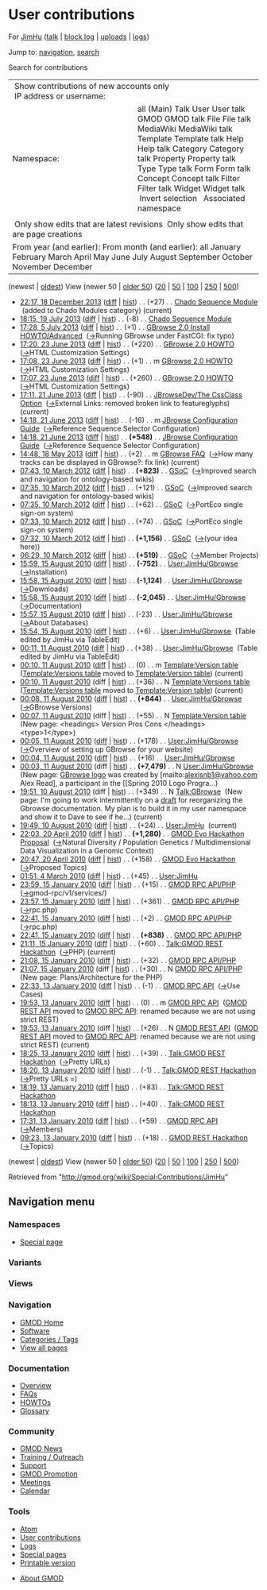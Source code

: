 <div id="mw-page-base" class="noprint">

</div>

<div id="mw-head-base" class="noprint">

</div>

<div id="content" class="mw-body" role="main">

<span id="top"></span>

<div id="mw-js-message" style="display:none;">

</div>



# <span dir="auto">User contributions</span>

<div id="bodyContent">

<div id="contentSub">

For [JimHu](/wiki/User:JimHu "User:JimHu") (<a
href="/mediawiki/index.php?title=User_talk:JimHu&amp;action=edit&amp;redlink=1"
class="new" title="User talk:JimHu (page does not exist)">talk</a> \|
[block
log](/mediawiki/index.php?title=Special:Log/block&page=User%3AJimHu "Special:Log/block")
\| [uploads](/wiki/Special:ListFiles/JimHu "Special:ListFiles/JimHu") \|
[logs](/wiki/Special:Log/JimHu "Special:Log/JimHu"))

</div>

<div id="jump-to-nav" class="mw-jump">

Jump to: [navigation](#mw-navigation), [search](#p-search)

</div>

<div id="mw-content-text">

Search for contributions

<table class="mw-contributions-table">
<colgroup>
<col style="width: 50%" />
<col style="width: 50%" />
</colgroup>
<tbody>
<tr class="odd">
<td colspan="2"> Show contributions of new accounts only<br />
 IP address or username:</td>
</tr>
<tr class="even">
<td class="mw-label">Namespace:</td>
<td>all (Main) Talk User User talk GMOD GMOD talk File File talk
MediaWiki MediaWiki talk Template Template talk Help Help talk Category
Category talk Property Property talk Type Type talk Form Form talk
Concept Concept talk Filter Filter talk Widget Widget talk  
 Invert selection 
 Associated namespace </td>
</tr>
<tr class="odd">
<td colspan="2"></td>
</tr>
<tr class="even">
<td colspan="2"> Only show edits that are latest revisions
 Only show edits that are page creations</td>
</tr>
<tr class="odd">
<td colspan="2">From year (and earlier): From month (and earlier): all
January February March April May June July August September October
November December</td>
</tr>
</tbody>
</table>

(newest \| <a
href="/mediawiki/index.php?title=Special:Contributions/JimHu&amp;dir=prev&amp;target=JimHu"
class="mw-lastlink" rel="last"
title="Special:Contributions/JimHu">oldest</a>) View (newer 50 \| <a
href="/mediawiki/index.php?title=Special:Contributions/JimHu&amp;offset=20100113092330&amp;target=JimHu"
class="mw-nextlink" rel="next" title="Special:Contributions/JimHu">older
50</a>) (<a
href="/mediawiki/index.php?title=Special:Contributions/JimHu&amp;offset=&amp;limit=20&amp;target=JimHu"
class="mw-numlink" title="Special:Contributions/JimHu">20</a> \| <a
href="/mediawiki/index.php?title=Special:Contributions/JimHu&amp;offset=&amp;limit=50&amp;target=JimHu"
class="mw-numlink" title="Special:Contributions/JimHu">50</a> \| <a
href="/mediawiki/index.php?title=Special:Contributions/JimHu&amp;offset=&amp;limit=100&amp;target=JimHu"
class="mw-numlink" title="Special:Contributions/JimHu">100</a> \| <a
href="/mediawiki/index.php?title=Special:Contributions/JimHu&amp;offset=&amp;limit=250&amp;target=JimHu"
class="mw-numlink" title="Special:Contributions/JimHu">250</a> \| <a
href="/mediawiki/index.php?title=Special:Contributions/JimHu&amp;offset=&amp;limit=500&amp;target=JimHu"
class="mw-numlink" title="Special:Contributions/JimHu">500</a>)

- <a
  href="/mediawiki/index.php?title=Chado_Sequence_Module&amp;oldid=24964"
  class="mw-changeslist-date" title="Chado Sequence Module">22:17, 18
  December 2013</a>
  ([diff](/mediawiki/index.php?title=Chado_Sequence_Module&diff=prev&oldid=24964 "Chado Sequence Module")
  \|
  [hist](/mediawiki/index.php?title=Chado_Sequence_Module&action=history "Chado Sequence Module"))
  <span class="mw-changeslist-separator">. .</span>
  <span class="mw-plusminus-pos" dir="ltr"
  title="65,685 bytes after change">(+27)</span>‎
  <span class="mw-changeslist-separator">. .</span>
  <a href="/wiki/Chado_Sequence_Module" class="mw-contributions-title"
  title="Chado Sequence Module">Chado Sequence Module</a> ‎
  <span class="comment">(added to Chado Modules category)</span>
  <span class="mw-uctop">(current)</span>
- <a
  href="/mediawiki/index.php?title=Chado_Sequence_Module&amp;oldid=23992"
  class="mw-changeslist-date" title="Chado Sequence Module">18:15, 19 July
  2013</a>
  ([diff](/mediawiki/index.php?title=Chado_Sequence_Module&diff=prev&oldid=23992 "Chado Sequence Module")
  \|
  [hist](/mediawiki/index.php?title=Chado_Sequence_Module&action=history "Chado Sequence Module"))
  <span class="mw-changeslist-separator">. .</span>
  <span class="mw-plusminus-neg" dir="ltr"
  title="65,658 bytes after change">(-8)</span>‎
  <span class="mw-changeslist-separator">. .</span>
  <a href="/wiki/Chado_Sequence_Module" class="mw-contributions-title"
  title="Chado Sequence Module">Chado Sequence Module</a> ‎
- <a
  href="/mediawiki/index.php?title=GBrowse_2.0_Install_HOWTO/Advanced&amp;oldid=23759"
  class="mw-changeslist-date"
  title="GBrowse 2.0 Install HOWTO/Advanced">17:28, 5 July 2013</a>
  ([diff](/mediawiki/index.php?title=GBrowse_2.0_Install_HOWTO/Advanced&diff=prev&oldid=23759 "GBrowse 2.0 Install HOWTO/Advanced")
  \|
  [hist](/mediawiki/index.php?title=GBrowse_2.0_Install_HOWTO/Advanced&action=history "GBrowse 2.0 Install HOWTO/Advanced"))
  <span class="mw-changeslist-separator">. .</span>
  <span class="mw-plusminus-pos" dir="ltr"
  title="23,825 bytes after change">(+1)</span>‎
  <span class="mw-changeslist-separator">. .</span>
  <a href="/wiki/GBrowse_2.0_Install_HOWTO/Advanced"
  class="mw-contributions-title"
  title="GBrowse 2.0 Install HOWTO/Advanced">GBrowse 2.0 Install
  HOWTO/Advanced</a> ‎
  <span class="comment">([→](/wiki/GBrowse_2.0_Install_HOWTO/Advanced#Running_GBrowse_under_FastCGI "GBrowse 2.0 Install HOWTO/Advanced")‎<span dir="auto"><span class="autocomment">Running
  GBrowse under FastCGI: </span> fix typo</span>)</span>
- <a href="/mediawiki/index.php?title=GBrowse_2.0_HOWTO&amp;oldid=23734"
  class="mw-changeslist-date" title="GBrowse 2.0 HOWTO">17:20, 23 June
  2013</a>
  ([diff](/mediawiki/index.php?title=GBrowse_2.0_HOWTO&diff=prev&oldid=23734 "GBrowse 2.0 HOWTO")
  \|
  [hist](/mediawiki/index.php?title=GBrowse_2.0_HOWTO&action=history "GBrowse 2.0 HOWTO"))
  <span class="mw-changeslist-separator">. .</span>
  <span class="mw-plusminus-pos" dir="ltr"
  title="103,453 bytes after change">(+220)</span>‎
  <span class="mw-changeslist-separator">. .</span>
  <a href="/wiki/GBrowse_2.0_HOWTO" class="mw-contributions-title"
  title="GBrowse 2.0 HOWTO">GBrowse 2.0 HOWTO</a> ‎
  <span class="comment">([→](/wiki/GBrowse_2.0_HOWTO#HTML_Customization_Settings "GBrowse 2.0 HOWTO")‎<span dir="auto"><span class="autocomment">HTML
  Customization Settings</span></span>)</span>
- <a href="/mediawiki/index.php?title=GBrowse_2.0_HOWTO&amp;oldid=23733"
  class="mw-changeslist-date" title="GBrowse 2.0 HOWTO">17:08, 23 June
  2013</a>
  ([diff](/mediawiki/index.php?title=GBrowse_2.0_HOWTO&diff=prev&oldid=23733 "GBrowse 2.0 HOWTO")
  \|
  [hist](/mediawiki/index.php?title=GBrowse_2.0_HOWTO&action=history "GBrowse 2.0 HOWTO"))
  <span class="mw-changeslist-separator">. .</span>
  <span class="mw-plusminus-pos" dir="ltr"
  title="103,233 bytes after change">(+1)</span>‎
  <span class="mw-changeslist-separator">. .</span> m
  <a href="/wiki/GBrowse_2.0_HOWTO" class="mw-contributions-title"
  title="GBrowse 2.0 HOWTO">GBrowse 2.0 HOWTO</a> ‎
  <span class="comment">([→](/wiki/GBrowse_2.0_HOWTO#HTML_Customization_Settings "GBrowse 2.0 HOWTO")‎<span dir="auto"><span class="autocomment">HTML
  Customization Settings</span></span>)</span>
- <a href="/mediawiki/index.php?title=GBrowse_2.0_HOWTO&amp;oldid=23732"
  class="mw-changeslist-date" title="GBrowse 2.0 HOWTO">17:07, 23 June
  2013</a>
  ([diff](/mediawiki/index.php?title=GBrowse_2.0_HOWTO&diff=prev&oldid=23732 "GBrowse 2.0 HOWTO")
  \|
  [hist](/mediawiki/index.php?title=GBrowse_2.0_HOWTO&action=history "GBrowse 2.0 HOWTO"))
  <span class="mw-changeslist-separator">. .</span>
  <span class="mw-plusminus-pos" dir="ltr"
  title="103,232 bytes after change">(+260)</span>‎
  <span class="mw-changeslist-separator">. .</span>
  <a href="/wiki/GBrowse_2.0_HOWTO" class="mw-contributions-title"
  title="GBrowse 2.0 HOWTO">GBrowse 2.0 HOWTO</a> ‎
  <span class="comment">([→](/wiki/GBrowse_2.0_HOWTO#HTML_Customization_Settings "GBrowse 2.0 HOWTO")‎<span dir="auto"><span class="autocomment">HTML
  Customization Settings</span></span>)</span>
- <a
  href="/mediawiki/index.php?title=JBrowseDev/The_CssClass_Option&amp;oldid=23725"
  class="mw-changeslist-date"
  title="JBrowseDev/The CssClass Option">17:11, 21 June 2013</a>
  ([diff](/mediawiki/index.php?title=JBrowseDev/The_CssClass_Option&diff=prev&oldid=23725 "JBrowseDev/The CssClass Option")
  \|
  [hist](/mediawiki/index.php?title=JBrowseDev/The_CssClass_Option&action=history "JBrowseDev/The CssClass Option"))
  <span class="mw-changeslist-separator">. .</span>
  <span class="mw-plusminus-neg" dir="ltr"
  title="1,700 bytes after change">(-90)</span>‎
  <span class="mw-changeslist-separator">. .</span>
  <a href="/wiki/JBrowseDev/The_CssClass_Option"
  class="mw-contributions-title"
  title="JBrowseDev/The CssClass Option">JBrowseDev/The CssClass
  Option</a> ‎
  <span class="comment">([→](/wiki/JBrowseDev/The_CssClass_Option#External_Links "JBrowseDev/The CssClass Option")‎<span dir="auto"><span class="autocomment">External
  Links: </span> removed broken link to featureglyphs</span>)</span>
  <span class="mw-uctop">(current)</span>
- <a
  href="/mediawiki/index.php?title=JBrowse_Configuration_Guide&amp;oldid=23706"
  class="mw-changeslist-date" title="JBrowse Configuration Guide">14:18,
  21 June 2013</a>
  ([diff](/mediawiki/index.php?title=JBrowse_Configuration_Guide&diff=prev&oldid=23706 "JBrowse Configuration Guide")
  \|
  [hist](/mediawiki/index.php?title=JBrowse_Configuration_Guide&action=history "JBrowse Configuration Guide"))
  <span class="mw-changeslist-separator">. .</span>
  <span class="mw-plusminus-neg" dir="ltr"
  title="103,935 bytes after change">(-16)</span>‎
  <span class="mw-changeslist-separator">. .</span> m
  <a href="/wiki/JBrowse_Configuration_Guide"
  class="mw-contributions-title"
  title="JBrowse Configuration Guide">JBrowse Configuration Guide</a> ‎
  <span class="comment">([→](/wiki/JBrowse_Configuration_Guide#Reference_Sequence_Selector_Configuration "JBrowse Configuration Guide")‎<span dir="auto"><span class="autocomment">Reference
  Sequence Selector Configuration</span></span>)</span>
- <a
  href="/mediawiki/index.php?title=JBrowse_Configuration_Guide&amp;oldid=23705"
  class="mw-changeslist-date" title="JBrowse Configuration Guide">14:18,
  21 June 2013</a>
  ([diff](/mediawiki/index.php?title=JBrowse_Configuration_Guide&diff=prev&oldid=23705 "JBrowse Configuration Guide")
  \|
  [hist](/mediawiki/index.php?title=JBrowse_Configuration_Guide&action=history "JBrowse Configuration Guide"))
  <span class="mw-changeslist-separator">. .</span> **(+548)**‎
  <span class="mw-changeslist-separator">. .</span>
  <a href="/wiki/JBrowse_Configuration_Guide"
  class="mw-contributions-title"
  title="JBrowse Configuration Guide">JBrowse Configuration Guide</a> ‎
  <span class="comment">([→](/wiki/JBrowse_Configuration_Guide#Reference_Sequence_Selector_Configuration "JBrowse Configuration Guide")‎<span dir="auto"><span class="autocomment">Reference
  Sequence Selector Configuration</span></span>)</span>
- <a href="/mediawiki/index.php?title=GBrowse_FAQ&amp;oldid=23576"
  class="mw-changeslist-date" title="GBrowse FAQ">14:48, 18 May 2013</a>
  ([diff](/mediawiki/index.php?title=GBrowse_FAQ&diff=prev&oldid=23576 "GBrowse FAQ")
  \|
  [hist](/mediawiki/index.php?title=GBrowse_FAQ&action=history "GBrowse FAQ"))
  <span class="mw-changeslist-separator">. .</span>
  <span class="mw-plusminus-pos" dir="ltr"
  title="11,748 bytes after change">(+2)</span>‎
  <span class="mw-changeslist-separator">. .</span> m
  <a href="/wiki/GBrowse_FAQ" class="mw-contributions-title"
  title="GBrowse FAQ">GBrowse FAQ</a> ‎
  <span class="comment">([→](/wiki/GBrowse_FAQ#How_many_tracks_can_be_displayed_in_GBrowse.3F "GBrowse FAQ")‎<span dir="auto"><span class="autocomment">How
  many tracks can be displayed in GBrowse?: </span> fix
  link</span>)</span> <span class="mw-uctop">(current)</span>
- <a href="/mediawiki/index.php?title=GSoC&amp;oldid=19882"
  class="mw-changeslist-date" title="GSoC">07:43, 10 March 2012</a>
  ([diff](/mediawiki/index.php?title=GSoC&diff=prev&oldid=19882 "GSoC")
  \| [hist](/mediawiki/index.php?title=GSoC&action=history "GSoC"))
  <span class="mw-changeslist-separator">. .</span> **(+823)**‎
  <span class="mw-changeslist-separator">. .</span>
  <a href="/wiki/GSoC" class="mw-contributions-title"
  title="GSoC">GSoC</a> ‎
  <span class="comment">([→](/wiki/GSoC#Improved_search_and_navigation_for_ontology-based_wikis "GSoC")‎<span dir="auto"><span class="autocomment">Improved
  search and navigation for ontology-based wikis</span></span>)</span>
- <a href="/mediawiki/index.php?title=GSoC&amp;oldid=19881"
  class="mw-changeslist-date" title="GSoC">07:35, 10 March 2012</a>
  ([diff](/mediawiki/index.php?title=GSoC&diff=prev&oldid=19881 "GSoC")
  \| [hist](/mediawiki/index.php?title=GSoC&action=history "GSoC"))
  <span class="mw-changeslist-separator">. .</span>
  <span class="mw-plusminus-pos" dir="ltr"
  title="17,977 bytes after change">(+121)</span>‎
  <span class="mw-changeslist-separator">. .</span>
  <a href="/wiki/GSoC" class="mw-contributions-title"
  title="GSoC">GSoC</a> ‎
  <span class="comment">([→](/wiki/GSoC#Improved_search_and_navigation_for_ontology-based_wikis "GSoC")‎<span dir="auto"><span class="autocomment">Improved
  search and navigation for ontology-based wikis</span></span>)</span>
- <a href="/mediawiki/index.php?title=GSoC&amp;oldid=19880"
  class="mw-changeslist-date" title="GSoC">07:35, 10 March 2012</a>
  ([diff](/mediawiki/index.php?title=GSoC&diff=prev&oldid=19880 "GSoC")
  \| [hist](/mediawiki/index.php?title=GSoC&action=history "GSoC"))
  <span class="mw-changeslist-separator">. .</span>
  <span class="mw-plusminus-pos" dir="ltr"
  title="17,856 bytes after change">(+62)</span>‎
  <span class="mw-changeslist-separator">. .</span>
  <a href="/wiki/GSoC" class="mw-contributions-title"
  title="GSoC">GSoC</a> ‎
  <span class="comment">([→](/wiki/GSoC#PortEco_single_sign-on_system "GSoC")‎<span dir="auto"><span class="autocomment">PortEco
  single sign-on system</span></span>)</span>
- <a href="/mediawiki/index.php?title=GSoC&amp;oldid=19879"
  class="mw-changeslist-date" title="GSoC">07:33, 10 March 2012</a>
  ([diff](/mediawiki/index.php?title=GSoC&diff=prev&oldid=19879 "GSoC")
  \| [hist](/mediawiki/index.php?title=GSoC&action=history "GSoC"))
  <span class="mw-changeslist-separator">. .</span>
  <span class="mw-plusminus-pos" dir="ltr"
  title="17,794 bytes after change">(+74)</span>‎
  <span class="mw-changeslist-separator">. .</span>
  <a href="/wiki/GSoC" class="mw-contributions-title"
  title="GSoC">GSoC</a> ‎
  <span class="comment">([→](/wiki/GSoC#PortEco_single_sign-on_system "GSoC")‎<span dir="auto"><span class="autocomment">PortEco
  single sign-on system</span></span>)</span>
- <a href="/mediawiki/index.php?title=GSoC&amp;oldid=19878"
  class="mw-changeslist-date" title="GSoC">07:32, 10 March 2012</a>
  ([diff](/mediawiki/index.php?title=GSoC&diff=prev&oldid=19878 "GSoC")
  \| [hist](/mediawiki/index.php?title=GSoC&action=history "GSoC"))
  <span class="mw-changeslist-separator">. .</span> **(+1,156)**‎
  <span class="mw-changeslist-separator">. .</span>
  <a href="/wiki/GSoC" class="mw-contributions-title"
  title="GSoC">GSoC</a> ‎
  <span class="comment">([→](/wiki/GSoC#.28your_idea_here.29 "GSoC")‎<span dir="auto"><span class="autocomment">(your
  idea here)</span></span>)</span>
- <a href="/mediawiki/index.php?title=GSoC&amp;oldid=19877"
  class="mw-changeslist-date" title="GSoC">06:29, 10 March 2012</a>
  ([diff](/mediawiki/index.php?title=GSoC&diff=prev&oldid=19877 "GSoC")
  \| [hist](/mediawiki/index.php?title=GSoC&action=history "GSoC"))
  <span class="mw-changeslist-separator">. .</span> **(+519)**‎
  <span class="mw-changeslist-separator">. .</span>
  <a href="/wiki/GSoC" class="mw-contributions-title"
  title="GSoC">GSoC</a> ‎
  <span class="comment">([→](/wiki/GSoC#Member_Projects "GSoC")‎<span dir="auto"><span class="autocomment">Member
  Projects</span></span>)</span>
- <a href="/mediawiki/index.php?title=User:JimHu/Gbrowse&amp;oldid=14178"
  class="mw-changeslist-date" title="User:JimHu/Gbrowse">15:59, 15 August
  2010</a>
  ([diff](/mediawiki/index.php?title=User:JimHu/Gbrowse&diff=prev&oldid=14178 "User:JimHu/Gbrowse")
  \|
  [hist](/mediawiki/index.php?title=User:JimHu/Gbrowse&action=history "User:JimHu/Gbrowse"))
  <span class="mw-changeslist-separator">. .</span> **(-752)**‎
  <span class="mw-changeslist-separator">. .</span>
  <a href="/wiki/User:JimHu/Gbrowse" class="mw-contributions-title"
  title="User:JimHu/Gbrowse">User:JimHu/Gbrowse</a> ‎
  <span class="comment">([→](/wiki/User:JimHu/Gbrowse#Installation "User:JimHu/Gbrowse")‎<span dir="auto"><span class="autocomment">Installation</span></span>)</span>
- <a href="/mediawiki/index.php?title=User:JimHu/Gbrowse&amp;oldid=14177"
  class="mw-changeslist-date" title="User:JimHu/Gbrowse">15:58, 15 August
  2010</a>
  ([diff](/mediawiki/index.php?title=User:JimHu/Gbrowse&diff=prev&oldid=14177 "User:JimHu/Gbrowse")
  \|
  [hist](/mediawiki/index.php?title=User:JimHu/Gbrowse&action=history "User:JimHu/Gbrowse"))
  <span class="mw-changeslist-separator">. .</span> **(-1,124)**‎
  <span class="mw-changeslist-separator">. .</span>
  <a href="/wiki/User:JimHu/Gbrowse" class="mw-contributions-title"
  title="User:JimHu/Gbrowse">User:JimHu/Gbrowse</a> ‎
  <span class="comment">([→](/wiki/User:JimHu/Gbrowse#Downloads "User:JimHu/Gbrowse")‎<span dir="auto"><span class="autocomment">Downloads</span></span>)</span>
- <a href="/mediawiki/index.php?title=User:JimHu/Gbrowse&amp;oldid=14176"
  class="mw-changeslist-date" title="User:JimHu/Gbrowse">15:58, 15 August
  2010</a>
  ([diff](/mediawiki/index.php?title=User:JimHu/Gbrowse&diff=prev&oldid=14176 "User:JimHu/Gbrowse")
  \|
  [hist](/mediawiki/index.php?title=User:JimHu/Gbrowse&action=history "User:JimHu/Gbrowse"))
  <span class="mw-changeslist-separator">. .</span> **(-2,045)**‎
  <span class="mw-changeslist-separator">. .</span>
  <a href="/wiki/User:JimHu/Gbrowse" class="mw-contributions-title"
  title="User:JimHu/Gbrowse">User:JimHu/Gbrowse</a> ‎
  <span class="comment">([→](/wiki/User:JimHu/Gbrowse#Documentation "User:JimHu/Gbrowse")‎<span dir="auto"><span class="autocomment">Documentation</span></span>)</span>
- <a href="/mediawiki/index.php?title=User:JimHu/Gbrowse&amp;oldid=14175"
  class="mw-changeslist-date" title="User:JimHu/Gbrowse">15:57, 15 August
  2010</a>
  ([diff](/mediawiki/index.php?title=User:JimHu/Gbrowse&diff=prev&oldid=14175 "User:JimHu/Gbrowse")
  \|
  [hist](/mediawiki/index.php?title=User:JimHu/Gbrowse&action=history "User:JimHu/Gbrowse"))
  <span class="mw-changeslist-separator">. .</span>
  <span class="mw-plusminus-neg" dir="ltr"
  title="8,538 bytes after change">(-23)</span>‎
  <span class="mw-changeslist-separator">. .</span>
  <a href="/wiki/User:JimHu/Gbrowse" class="mw-contributions-title"
  title="User:JimHu/Gbrowse">User:JimHu/Gbrowse</a> ‎
  <span class="comment">([→](/wiki/User:JimHu/Gbrowse#About_Databases "User:JimHu/Gbrowse")‎<span dir="auto"><span class="autocomment">About
  Databases</span></span>)</span>
- <a href="/mediawiki/index.php?title=User:JimHu/Gbrowse&amp;oldid=14174"
  class="mw-changeslist-date" title="User:JimHu/Gbrowse">15:54, 15 August
  2010</a>
  ([diff](/mediawiki/index.php?title=User:JimHu/Gbrowse&diff=prev&oldid=14174 "User:JimHu/Gbrowse")
  \|
  [hist](/mediawiki/index.php?title=User:JimHu/Gbrowse&action=history "User:JimHu/Gbrowse"))
  <span class="mw-changeslist-separator">. .</span>
  <span class="mw-plusminus-pos" dir="ltr"
  title="8,561 bytes after change">(+6)</span>‎
  <span class="mw-changeslist-separator">. .</span>
  <a href="/wiki/User:JimHu/Gbrowse" class="mw-contributions-title"
  title="User:JimHu/Gbrowse">User:JimHu/Gbrowse</a> ‎
  <span class="comment">(Table edited by JimHu via TableEdit)</span>
- <a href="/mediawiki/index.php?title=User:JimHu/Gbrowse&amp;oldid=14135"
  class="mw-changeslist-date" title="User:JimHu/Gbrowse">00:11, 11 August
  2010</a>
  ([diff](/mediawiki/index.php?title=User:JimHu/Gbrowse&diff=prev&oldid=14135 "User:JimHu/Gbrowse")
  \|
  [hist](/mediawiki/index.php?title=User:JimHu/Gbrowse&action=history "User:JimHu/Gbrowse"))
  <span class="mw-changeslist-separator">. .</span>
  <span class="mw-plusminus-pos" dir="ltr"
  title="8,555 bytes after change">(+38)</span>‎
  <span class="mw-changeslist-separator">. .</span>
  <a href="/wiki/User:JimHu/Gbrowse" class="mw-contributions-title"
  title="User:JimHu/Gbrowse">User:JimHu/Gbrowse</a> ‎
  <span class="comment">(Table edited by JimHu via TableEdit)</span>
- <a
  href="/mediawiki/index.php?title=Template:Version_table&amp;oldid=14133"
  class="mw-changeslist-date" title="Template:Version table">00:10, 11
  August 2010</a>
  ([diff](/mediawiki/index.php?title=Template:Version_table&diff=prev&oldid=14133 "Template:Version table")
  \|
  [hist](/mediawiki/index.php?title=Template:Version_table&action=history "Template:Version table"))
  <span class="mw-changeslist-separator">. .</span>
  <span class="mw-plusminus-null" dir="ltr"
  title="55 bytes after change">(0)</span>‎
  <span class="mw-changeslist-separator">. .</span> m
  <a href="/wiki/Template:Version_table" class="mw-contributions-title"
  title="Template:Version table">Template:Version table</a> ‎
  <span class="comment">(<a href="/wiki/Template:Versions_table" class="mw-redirect"
  title="Template:Versions table">Template:Versions table</a> moved to
  [Template:Version
  table](/wiki/Template:Version_table "Template:Version table"))</span>
  <span class="mw-uctop">(current)</span>
- <a
  href="/mediawiki/index.php?title=Template:Versions_table&amp;oldid=14134"
  class="mw-changeslist-date" title="Template:Versions table">00:10, 11
  August 2010</a> (diff \|
  [hist](/mediawiki/index.php?title=Template:Versions_table&action=history "Template:Versions table"))
  <span class="mw-changeslist-separator">. .</span>
  <span class="mw-plusminus-pos" dir="ltr"
  title="36 bytes after change">(+36)</span>‎
  <span class="mw-changeslist-separator">. .</span> N <a
  href="/mediawiki/index.php?title=Template:Versions_table&amp;redirect=no"
  class="mw-redirect mw-contributions-title"
  title="Template:Versions table">Template:Versions table</a> ‎
  <span class="comment">(<a href="/wiki/Template:Versions_table" class="mw-redirect"
  title="Template:Versions table">Template:Versions table</a> moved to
  [Template:Version
  table](/wiki/Template:Version_table "Template:Version table"))</span>
  <span class="mw-uctop">(current)</span>
- <a href="/mediawiki/index.php?title=User:JimHu/Gbrowse&amp;oldid=14132"
  class="mw-changeslist-date" title="User:JimHu/Gbrowse">00:08, 11 August
  2010</a>
  ([diff](/mediawiki/index.php?title=User:JimHu/Gbrowse&diff=prev&oldid=14132 "User:JimHu/Gbrowse")
  \|
  [hist](/mediawiki/index.php?title=User:JimHu/Gbrowse&action=history "User:JimHu/Gbrowse"))
  <span class="mw-changeslist-separator">. .</span> **(+844)**‎
  <span class="mw-changeslist-separator">. .</span>
  <a href="/wiki/User:JimHu/Gbrowse" class="mw-contributions-title"
  title="User:JimHu/Gbrowse">User:JimHu/Gbrowse</a> ‎
  <span class="comment">([→](/wiki/User:JimHu/Gbrowse#GBrowse_Versions "User:JimHu/Gbrowse")‎<span dir="auto"><span class="autocomment">GBrowse
  Versions</span></span>)</span>
- <a
  href="/mediawiki/index.php?title=Template:Version_table&amp;oldid=14131"
  class="mw-changeslist-date" title="Template:Version table">00:07, 11
  August 2010</a> (diff \|
  [hist](/mediawiki/index.php?title=Template:Version_table&action=history "Template:Version table"))
  <span class="mw-changeslist-separator">. .</span>
  <span class="mw-plusminus-pos" dir="ltr"
  title="55 bytes after change">(+55)</span>‎
  <span class="mw-changeslist-separator">. .</span> N
  <a href="/wiki/Template:Version_table" class="mw-contributions-title"
  title="Template:Version table">Template:Version table</a> ‎
  <span class="comment">(New page: \<headings\> Version Pros Cons
  \</headings\> \<type\>1\</type\>)</span>
- <a href="/mediawiki/index.php?title=User:JimHu/Gbrowse&amp;oldid=14130"
  class="mw-changeslist-date" title="User:JimHu/Gbrowse">00:05, 11 August
  2010</a>
  ([diff](/mediawiki/index.php?title=User:JimHu/Gbrowse&diff=prev&oldid=14130 "User:JimHu/Gbrowse")
  \|
  [hist](/mediawiki/index.php?title=User:JimHu/Gbrowse&action=history "User:JimHu/Gbrowse"))
  <span class="mw-changeslist-separator">. .</span>
  <span class="mw-plusminus-pos" dir="ltr"
  title="7,673 bytes after change">(+178)</span>‎
  <span class="mw-changeslist-separator">. .</span>
  <a href="/wiki/User:JimHu/Gbrowse" class="mw-contributions-title"
  title="User:JimHu/Gbrowse">User:JimHu/Gbrowse</a> ‎
  <span class="comment">([→](/wiki/User:JimHu/Gbrowse#Overview_of_setting_up_GBrowse_for_your_website "User:JimHu/Gbrowse")‎<span dir="auto"><span class="autocomment">Overview
  of setting up GBrowse for your website</span></span>)</span>
- <a href="/mediawiki/index.php?title=User:JimHu/Gbrowse&amp;oldid=14129"
  class="mw-changeslist-date" title="User:JimHu/Gbrowse">00:04, 11 August
  2010</a>
  ([diff](/mediawiki/index.php?title=User:JimHu/Gbrowse&diff=prev&oldid=14129 "User:JimHu/Gbrowse")
  \|
  [hist](/mediawiki/index.php?title=User:JimHu/Gbrowse&action=history "User:JimHu/Gbrowse"))
  <span class="mw-changeslist-separator">. .</span>
  <span class="mw-plusminus-pos" dir="ltr"
  title="7,495 bytes after change">(+16)</span>‎
  <span class="mw-changeslist-separator">. .</span>
  <a href="/wiki/User:JimHu/Gbrowse" class="mw-contributions-title"
  title="User:JimHu/Gbrowse">User:JimHu/Gbrowse</a> ‎
- <a href="/mediawiki/index.php?title=User:JimHu/Gbrowse&amp;oldid=14128"
  class="mw-changeslist-date" title="User:JimHu/Gbrowse">00:03, 11 August
  2010</a> (diff \|
  [hist](/mediawiki/index.php?title=User:JimHu/Gbrowse&action=history "User:JimHu/Gbrowse"))
  <span class="mw-changeslist-separator">. .</span> **(+7,479)**‎
  <span class="mw-changeslist-separator">. .</span> N
  <a href="/wiki/User:JimHu/Gbrowse" class="mw-contributions-title"
  title="User:JimHu/Gbrowse">User:JimHu/Gbrowse</a> ‎
  <span class="comment">(New page: [GBrowse
  logo](/wiki/File:GBrowseLogo.png "File:GBrowseLogo.png") was created
  by \[mailto:alexisnb1@yahoo.com Alex Read\], a participant in the
  \[\[Spring 2010 Logo Progra...)</span>
- <a href="/mediawiki/index.php?title=Talk:GBrowse&amp;oldid=14127"
  class="mw-changeslist-date" title="Talk:GBrowse">19:51, 10 August
  2010</a> (diff \|
  [hist](/mediawiki/index.php?title=Talk:GBrowse&action=history "Talk:GBrowse"))
  <span class="mw-changeslist-separator">. .</span>
  <span class="mw-plusminus-pos" dir="ltr"
  title="349 bytes after change">(+349)</span>‎
  <span class="mw-changeslist-separator">. .</span> N
  <a href="/wiki/Talk:GBrowse" class="mw-contributions-title"
  title="Talk:GBrowse">Talk:GBrowse</a> ‎ <span class="comment">(New
  page: I'm going to work intermittently on a
  [draft](/wiki/User:JimHu/Gbrowse "User:JimHu/Gbrowse") for
  reorganizing the Gbrowse documentation. My plan is to build it in my
  user namespace and show it to Dave to see if he...)</span>
  <span class="mw-uctop">(current)</span>
- <a href="/mediawiki/index.php?title=User:JimHu&amp;oldid=14126"
  class="mw-changeslist-date" title="User:JimHu">19:49, 10 August 2010</a>
  ([diff](/mediawiki/index.php?title=User:JimHu&diff=prev&oldid=14126 "User:JimHu")
  \|
  [hist](/mediawiki/index.php?title=User:JimHu&action=history "User:JimHu"))
  <span class="mw-changeslist-separator">. .</span>
  <span class="mw-plusminus-pos" dir="ltr"
  title="116 bytes after change">(+24)</span>‎
  <span class="mw-changeslist-separator">. .</span>
  <a href="/wiki/User:JimHu" class="mw-contributions-title"
  title="User:JimHu">User:JimHu</a> ‎
  <span class="mw-uctop">(current)</span>
- <a
  href="/mediawiki/index.php?title=GMOD_Evo_Hackathon_Proposal&amp;oldid=12381"
  class="mw-changeslist-date" title="GMOD Evo Hackathon Proposal">22:03,
  20 April 2010</a>
  ([diff](/mediawiki/index.php?title=GMOD_Evo_Hackathon_Proposal&diff=prev&oldid=12381 "GMOD Evo Hackathon Proposal")
  \|
  [hist](/mediawiki/index.php?title=GMOD_Evo_Hackathon_Proposal&action=history "GMOD Evo Hackathon Proposal"))
  <span class="mw-changeslist-separator">. .</span> **(+1,280)**‎
  <span class="mw-changeslist-separator">. .</span>
  <a href="/wiki/GMOD_Evo_Hackathon_Proposal"
  class="mw-contributions-title" title="GMOD Evo Hackathon Proposal">GMOD
  Evo Hackathon Proposal</a> ‎
  <span class="comment">([→](/wiki/GMOD_Evo_Hackathon_Proposal#Natural_Diversity_.2F_Population_Genetics_.2F_Multidimensional_Data_Visualization_in_a_Genomic_Context "GMOD Evo Hackathon Proposal")‎<span dir="auto"><span class="autocomment">Natural
  Diversity / Population Genetics / Multidimensional Data Visualization
  in a Genomic Context</span></span>)</span>
- <a href="/mediawiki/index.php?title=GMOD_Evo_Hackathon&amp;oldid=12380"
  class="mw-changeslist-date" title="GMOD Evo Hackathon">20:47, 20 April
  2010</a>
  ([diff](/mediawiki/index.php?title=GMOD_Evo_Hackathon&diff=prev&oldid=12380 "GMOD Evo Hackathon")
  \|
  [hist](/mediawiki/index.php?title=GMOD_Evo_Hackathon&action=history "GMOD Evo Hackathon"))
  <span class="mw-changeslist-separator">. .</span>
  <span class="mw-plusminus-pos" dir="ltr"
  title="3,877 bytes after change">(+158)</span>‎
  <span class="mw-changeslist-separator">. .</span>
  <a href="/wiki/GMOD_Evo_Hackathon" class="mw-contributions-title"
  title="GMOD Evo Hackathon">GMOD Evo Hackathon</a> ‎
  <span class="comment">([→](/wiki/GMOD_Evo_Hackathon#Proposed_Topics "GMOD Evo Hackathon")‎<span dir="auto"><span class="autocomment">Proposed
  Topics</span></span>)</span>
- <a href="/mediawiki/index.php?title=User:JimHu&amp;oldid=12034"
  class="mw-changeslist-date" title="User:JimHu">01:51, 4 March 2010</a>
  ([diff](/mediawiki/index.php?title=User:JimHu&diff=prev&oldid=12034 "User:JimHu")
  \|
  [hist](/mediawiki/index.php?title=User:JimHu&action=history "User:JimHu"))
  <span class="mw-changeslist-separator">. .</span>
  <span class="mw-plusminus-pos" dir="ltr"
  title="92 bytes after change">(+45)</span>‎
  <span class="mw-changeslist-separator">. .</span>
  <a href="/wiki/User:JimHu" class="mw-contributions-title"
  title="User:JimHu">User:JimHu</a> ‎
- <a href="/mediawiki/index.php?title=GMOD_RPC_API/PHP&amp;oldid=11394"
  class="mw-changeslist-date" title="GMOD RPC API/PHP">23:59, 15 January
  2010</a>
  ([diff](/mediawiki/index.php?title=GMOD_RPC_API/PHP&diff=prev&oldid=11394 "GMOD RPC API/PHP")
  \|
  [hist](/mediawiki/index.php?title=GMOD_RPC_API/PHP&action=history "GMOD RPC API/PHP"))
  <span class="mw-changeslist-separator">. .</span>
  <span class="mw-plusminus-pos" dir="ltr"
  title="1,278 bytes after change">(+15)</span>‎
  <span class="mw-changeslist-separator">. .</span>
  <a href="/wiki/GMOD_RPC_API/PHP" class="mw-contributions-title"
  title="GMOD RPC API/PHP">GMOD RPC API/PHP</a> ‎
  <span class="comment">([→](/wiki/GMOD_RPC_API/PHP#gmod-rpc.2Fv1.2Fservices.2F "GMOD RPC API/PHP")‎<span dir="auto"><span class="autocomment">gmod-rpc/v1/services/</span></span>)</span>
- <a href="/mediawiki/index.php?title=GMOD_RPC_API/PHP&amp;oldid=11393"
  class="mw-changeslist-date" title="GMOD RPC API/PHP">23:57, 15 January
  2010</a>
  ([diff](/mediawiki/index.php?title=GMOD_RPC_API/PHP&diff=prev&oldid=11393 "GMOD RPC API/PHP")
  \|
  [hist](/mediawiki/index.php?title=GMOD_RPC_API/PHP&action=history "GMOD RPC API/PHP"))
  <span class="mw-changeslist-separator">. .</span>
  <span class="mw-plusminus-pos" dir="ltr"
  title="1,263 bytes after change">(+361)</span>‎
  <span class="mw-changeslist-separator">. .</span>
  <a href="/wiki/GMOD_RPC_API/PHP" class="mw-contributions-title"
  title="GMOD RPC API/PHP">GMOD RPC API/PHP</a> ‎
  <span class="comment">([→](/wiki/GMOD_RPC_API/PHP#rpc.php "GMOD RPC API/PHP")‎<span dir="auto"><span class="autocomment">rpc.php</span></span>)</span>
- <a href="/mediawiki/index.php?title=GMOD_RPC_API/PHP&amp;oldid=11391"
  class="mw-changeslist-date" title="GMOD RPC API/PHP">22:41, 15 January
  2010</a>
  ([diff](/mediawiki/index.php?title=GMOD_RPC_API/PHP&diff=prev&oldid=11391 "GMOD RPC API/PHP")
  \|
  [hist](/mediawiki/index.php?title=GMOD_RPC_API/PHP&action=history "GMOD RPC API/PHP"))
  <span class="mw-changeslist-separator">. .</span>
  <span class="mw-plusminus-pos" dir="ltr"
  title="902 bytes after change">(+2)</span>‎
  <span class="mw-changeslist-separator">. .</span>
  <a href="/wiki/GMOD_RPC_API/PHP" class="mw-contributions-title"
  title="GMOD RPC API/PHP">GMOD RPC API/PHP</a> ‎
  <span class="comment">([→](/wiki/GMOD_RPC_API/PHP#rpc.php "GMOD RPC API/PHP")‎<span dir="auto"><span class="autocomment">rpc.php</span></span>)</span>
- <a href="/mediawiki/index.php?title=GMOD_RPC_API/PHP&amp;oldid=11390"
  class="mw-changeslist-date" title="GMOD RPC API/PHP">22:41, 15 January
  2010</a>
  ([diff](/mediawiki/index.php?title=GMOD_RPC_API/PHP&diff=prev&oldid=11390 "GMOD RPC API/PHP")
  \|
  [hist](/mediawiki/index.php?title=GMOD_RPC_API/PHP&action=history "GMOD RPC API/PHP"))
  <span class="mw-changeslist-separator">. .</span> **(+838)**‎
  <span class="mw-changeslist-separator">. .</span>
  <a href="/wiki/GMOD_RPC_API/PHP" class="mw-contributions-title"
  title="GMOD RPC API/PHP">GMOD RPC API/PHP</a> ‎
- <a
  href="/mediawiki/index.php?title=Talk:GMOD_REST_Hackathon&amp;oldid=11389"
  class="mw-changeslist-date" title="Talk:GMOD REST Hackathon">21:11, 15
  January 2010</a>
  ([diff](/mediawiki/index.php?title=Talk:GMOD_REST_Hackathon&diff=prev&oldid=11389 "Talk:GMOD REST Hackathon")
  \|
  [hist](/mediawiki/index.php?title=Talk:GMOD_REST_Hackathon&action=history "Talk:GMOD REST Hackathon"))
  <span class="mw-changeslist-separator">. .</span>
  <span class="mw-plusminus-pos" dir="ltr"
  title="3,935 bytes after change">(+60)</span>‎
  <span class="mw-changeslist-separator">. .</span>
  <a href="/wiki/Talk:GMOD_REST_Hackathon" class="mw-contributions-title"
  title="Talk:GMOD REST Hackathon">Talk:GMOD REST Hackathon</a> ‎
  <span class="comment">([→](/wiki/Talk:GMOD_REST_Hackathon#PHP "Talk:GMOD REST Hackathon")‎<span dir="auto"><span class="autocomment">PHP</span></span>)</span>
  <span class="mw-uctop">(current)</span>
- <a href="/mediawiki/index.php?title=GMOD_RPC_API/PHP&amp;oldid=11388"
  class="mw-changeslist-date" title="GMOD RPC API/PHP">21:08, 15 January
  2010</a>
  ([diff](/mediawiki/index.php?title=GMOD_RPC_API/PHP&diff=prev&oldid=11388 "GMOD RPC API/PHP")
  \|
  [hist](/mediawiki/index.php?title=GMOD_RPC_API/PHP&action=history "GMOD RPC API/PHP"))
  <span class="mw-changeslist-separator">. .</span>
  <span class="mw-plusminus-pos" dir="ltr"
  title="62 bytes after change">(+32)</span>‎
  <span class="mw-changeslist-separator">. .</span>
  <a href="/wiki/GMOD_RPC_API/PHP" class="mw-contributions-title"
  title="GMOD RPC API/PHP">GMOD RPC API/PHP</a> ‎
- <a href="/mediawiki/index.php?title=GMOD_RPC_API/PHP&amp;oldid=11387"
  class="mw-changeslist-date" title="GMOD RPC API/PHP">21:07, 15 January
  2010</a> (diff \|
  [hist](/mediawiki/index.php?title=GMOD_RPC_API/PHP&action=history "GMOD RPC API/PHP"))
  <span class="mw-changeslist-separator">. .</span>
  <span class="mw-plusminus-pos" dir="ltr"
  title="30 bytes after change">(+30)</span>‎
  <span class="mw-changeslist-separator">. .</span> N
  <a href="/wiki/GMOD_RPC_API/PHP" class="mw-contributions-title"
  title="GMOD RPC API/PHP">GMOD RPC API/PHP</a> ‎
  <span class="comment">(New page: Plans/Architecture for the
  PHP)</span>
- <a href="/mediawiki/index.php?title=GMOD_RPC_API&amp;oldid=11309"
  class="mw-changeslist-date" title="GMOD RPC API">22:33, 13 January
  2010</a>
  ([diff](/mediawiki/index.php?title=GMOD_RPC_API&diff=prev&oldid=11309 "GMOD RPC API")
  \|
  [hist](/mediawiki/index.php?title=GMOD_RPC_API&action=history "GMOD RPC API"))
  <span class="mw-changeslist-separator">. .</span>
  <span class="mw-plusminus-neg" dir="ltr"
  title="23,485 bytes after change">(-1)</span>‎
  <span class="mw-changeslist-separator">. .</span>
  <a href="/wiki/GMOD_RPC_API" class="mw-contributions-title"
  title="GMOD RPC API">GMOD RPC API</a> ‎
  <span class="comment">([→](/wiki/GMOD_RPC_API#Use_Cases "GMOD RPC API")‎<span dir="auto"><span class="autocomment">Use
  Cases</span></span>)</span>
- <a href="/mediawiki/index.php?title=GMOD_RPC_API&amp;oldid=11306"
  class="mw-changeslist-date" title="GMOD RPC API">19:53, 13 January
  2010</a>
  ([diff](/mediawiki/index.php?title=GMOD_RPC_API&diff=prev&oldid=11306 "GMOD RPC API")
  \|
  [hist](/mediawiki/index.php?title=GMOD_RPC_API&action=history "GMOD RPC API"))
  <span class="mw-changeslist-separator">. .</span>
  <span class="mw-plusminus-null" dir="ltr"
  title="23,486 bytes after change">(0)</span>‎
  <span class="mw-changeslist-separator">. .</span> m
  <a href="/wiki/GMOD_RPC_API" class="mw-contributions-title"
  title="GMOD RPC API">GMOD RPC API</a> ‎
  <span class="comment">(<a href="/wiki/GMOD_REST_API" class="mw-redirect"
  title="GMOD REST API">GMOD REST API</a> moved to [GMOD RPC
  API](/wiki/GMOD_RPC_API "GMOD RPC API"): renamed because we are not
  using strict REST)</span>
- <a href="/mediawiki/index.php?title=GMOD_REST_API&amp;oldid=11307"
  class="mw-changeslist-date" title="GMOD REST API">19:53, 13 January
  2010</a> (diff \|
  [hist](/mediawiki/index.php?title=GMOD_REST_API&action=history "GMOD REST API"))
  <span class="mw-changeslist-separator">. .</span>
  <span class="mw-plusminus-pos" dir="ltr"
  title="26 bytes after change">(+26)</span>‎
  <span class="mw-changeslist-separator">. .</span> N
  <a href="/mediawiki/index.php?title=GMOD_REST_API&amp;redirect=no"
  class="mw-redirect mw-contributions-title" title="GMOD REST API">GMOD
  REST API</a> ‎
  <span class="comment">(<a href="/wiki/GMOD_REST_API" class="mw-redirect"
  title="GMOD REST API">GMOD REST API</a> moved to [GMOD RPC
  API](/wiki/GMOD_RPC_API "GMOD RPC API"): renamed because we are not
  using strict REST)</span> <span class="mw-uctop">(current)</span>
- <a
  href="/mediawiki/index.php?title=Talk:GMOD_REST_Hackathon&amp;oldid=11299"
  class="mw-changeslist-date" title="Talk:GMOD REST Hackathon">18:25, 13
  January 2010</a>
  ([diff](/mediawiki/index.php?title=Talk:GMOD_REST_Hackathon&diff=prev&oldid=11299 "Talk:GMOD REST Hackathon")
  \|
  [hist](/mediawiki/index.php?title=Talk:GMOD_REST_Hackathon&action=history "Talk:GMOD REST Hackathon"))
  <span class="mw-changeslist-separator">. .</span>
  <span class="mw-plusminus-pos" dir="ltr"
  title="376 bytes after change">(+39)</span>‎
  <span class="mw-changeslist-separator">. .</span>
  <a href="/wiki/Talk:GMOD_REST_Hackathon" class="mw-contributions-title"
  title="Talk:GMOD REST Hackathon">Talk:GMOD REST Hackathon</a> ‎
  <span class="comment">([→](/wiki/Talk:GMOD_REST_Hackathon#Pretty_URLs "Talk:GMOD REST Hackathon")‎<span dir="auto"><span class="autocomment">Pretty
  URLs</span></span>)</span>
- <a
  href="/mediawiki/index.php?title=Talk:GMOD_REST_Hackathon&amp;oldid=11298"
  class="mw-changeslist-date" title="Talk:GMOD REST Hackathon">18:20, 13
  January 2010</a>
  ([diff](/mediawiki/index.php?title=Talk:GMOD_REST_Hackathon&diff=prev&oldid=11298 "Talk:GMOD REST Hackathon")
  \|
  [hist](/mediawiki/index.php?title=Talk:GMOD_REST_Hackathon&action=history "Talk:GMOD REST Hackathon"))
  <span class="mw-changeslist-separator">. .</span>
  <span class="mw-plusminus-neg" dir="ltr"
  title="337 bytes after change">(-1)</span>‎
  <span class="mw-changeslist-separator">. .</span>
  <a href="/wiki/Talk:GMOD_REST_Hackathon" class="mw-contributions-title"
  title="Talk:GMOD REST Hackathon">Talk:GMOD REST Hackathon</a> ‎
  <span class="comment">([→](/wiki/Talk:GMOD_REST_Hackathon#Pretty_URLs_.3D "Talk:GMOD REST Hackathon")‎<span dir="auto"><span class="autocomment">Pretty
  URLs =</span></span>)</span>
- <a
  href="/mediawiki/index.php?title=Talk:GMOD_REST_Hackathon&amp;oldid=11297"
  class="mw-changeslist-date" title="Talk:GMOD REST Hackathon">18:19, 13
  January 2010</a>
  ([diff](/mediawiki/index.php?title=Talk:GMOD_REST_Hackathon&diff=prev&oldid=11297 "Talk:GMOD REST Hackathon")
  \|
  [hist](/mediawiki/index.php?title=Talk:GMOD_REST_Hackathon&action=history "Talk:GMOD REST Hackathon"))
  <span class="mw-changeslist-separator">. .</span>
  <span class="mw-plusminus-pos" dir="ltr"
  title="338 bytes after change">(+83)</span>‎
  <span class="mw-changeslist-separator">. .</span>
  <a href="/wiki/Talk:GMOD_REST_Hackathon" class="mw-contributions-title"
  title="Talk:GMOD REST Hackathon">Talk:GMOD REST Hackathon</a> ‎
- <a
  href="/mediawiki/index.php?title=Talk:GMOD_REST_Hackathon&amp;oldid=11296"
  class="mw-changeslist-date" title="Talk:GMOD REST Hackathon">18:13, 13
  January 2010</a>
  ([diff](/mediawiki/index.php?title=Talk:GMOD_REST_Hackathon&diff=prev&oldid=11296 "Talk:GMOD REST Hackathon")
  \|
  [hist](/mediawiki/index.php?title=Talk:GMOD_REST_Hackathon&action=history "Talk:GMOD REST Hackathon"))
  <span class="mw-changeslist-separator">. .</span>
  <span class="mw-plusminus-pos" dir="ltr"
  title="255 bytes after change">(+40)</span>‎
  <span class="mw-changeslist-separator">. .</span>
  <a href="/wiki/Talk:GMOD_REST_Hackathon" class="mw-contributions-title"
  title="Talk:GMOD REST Hackathon">Talk:GMOD REST Hackathon</a> ‎
- <a href="/mediawiki/index.php?title=GMOD_RPC_API&amp;oldid=11288"
  class="mw-changeslist-date" title="GMOD RPC API">17:31, 13 January
  2010</a>
  ([diff](/mediawiki/index.php?title=GMOD_RPC_API&diff=prev&oldid=11288 "GMOD RPC API")
  \|
  [hist](/mediawiki/index.php?title=GMOD_RPC_API&action=history "GMOD RPC API"))
  <span class="mw-changeslist-separator">. .</span>
  <span class="mw-plusminus-pos" dir="ltr"
  title="23,486 bytes after change">(+59)</span>‎
  <span class="mw-changeslist-separator">. .</span>
  <a href="/wiki/GMOD_RPC_API" class="mw-contributions-title"
  title="GMOD RPC API">GMOD RPC API</a> ‎
  <span class="comment">([→](/wiki/GMOD_RPC_API#Members "GMOD RPC API")‎<span dir="auto"><span class="autocomment">Members</span></span>)</span>
- <a href="/mediawiki/index.php?title=GMOD_REST_Hackathon&amp;oldid=11259"
  class="mw-changeslist-date" title="GMOD REST Hackathon">09:23, 13
  January 2010</a>
  ([diff](/mediawiki/index.php?title=GMOD_REST_Hackathon&diff=prev&oldid=11259 "GMOD REST Hackathon")
  \|
  [hist](/mediawiki/index.php?title=GMOD_REST_Hackathon&action=history "GMOD REST Hackathon"))
  <span class="mw-changeslist-separator">. .</span>
  <span class="mw-plusminus-pos" dir="ltr"
  title="1,290 bytes after change">(+18)</span>‎
  <span class="mw-changeslist-separator">. .</span>
  <a href="/wiki/GMOD_REST_Hackathon" class="mw-contributions-title"
  title="GMOD REST Hackathon">GMOD REST Hackathon</a> ‎
  <span class="comment">([→](/wiki/GMOD_REST_Hackathon#Topics "GMOD REST Hackathon")‎<span dir="auto"><span class="autocomment">Topics</span></span>)</span>

(newest \| <a
href="/mediawiki/index.php?title=Special:Contributions/JimHu&amp;dir=prev&amp;target=JimHu"
class="mw-lastlink" rel="last"
title="Special:Contributions/JimHu">oldest</a>) View (newer 50 \| <a
href="/mediawiki/index.php?title=Special:Contributions/JimHu&amp;offset=20100113092330&amp;target=JimHu"
class="mw-nextlink" rel="next" title="Special:Contributions/JimHu">older
50</a>) (<a
href="/mediawiki/index.php?title=Special:Contributions/JimHu&amp;offset=&amp;limit=20&amp;target=JimHu"
class="mw-numlink" title="Special:Contributions/JimHu">20</a> \| <a
href="/mediawiki/index.php?title=Special:Contributions/JimHu&amp;offset=&amp;limit=50&amp;target=JimHu"
class="mw-numlink" title="Special:Contributions/JimHu">50</a> \| <a
href="/mediawiki/index.php?title=Special:Contributions/JimHu&amp;offset=&amp;limit=100&amp;target=JimHu"
class="mw-numlink" title="Special:Contributions/JimHu">100</a> \| <a
href="/mediawiki/index.php?title=Special:Contributions/JimHu&amp;offset=&amp;limit=250&amp;target=JimHu"
class="mw-numlink" title="Special:Contributions/JimHu">250</a> \| <a
href="/mediawiki/index.php?title=Special:Contributions/JimHu&amp;offset=&amp;limit=500&amp;target=JimHu"
class="mw-numlink" title="Special:Contributions/JimHu">500</a>)

</div>

<div class="printfooter">

Retrieved from "<http://gmod.org/wiki/Special:Contributions/JimHu>"

</div>

<div id="catlinks" class="catlinks catlinks-allhidden">

</div>

<div class="visualClear">

</div>

</div>

</div>

<div id="mw-navigation">

## Navigation menu

<div id="mw-head">



<div id="left-navigation">

<div id="p-namespaces" class="vectorTabs" role="navigation"
aria-labelledby="p-namespaces-label">

### Namespaces

- <span id="ca-nstab-special">[Special
  page](/wiki/Special:Contributions/JimHu "This is a special page, you cannot edit the page itself")</span>

</div>

<div id="p-variants" class="vectorMenu emptyPortlet" role="navigation"
aria-labelledby="p-variants-label">

### 

### Variants[](#)

<div class="menu">

</div>

</div>

</div>

<div id="right-navigation">

<div id="p-views" class="vectorTabs emptyPortlet" role="navigation"
aria-labelledby="p-views-label">

### Views

</div>



</div>



</div>

</div>

</div>

<div id="mw-panel">

<div id="p-logo" role="banner">

<a href="/wiki/Main_Page"
style="background-image: url(http://gmod.org/images/GMOD-cogs.png);"
title="Visit the main page"></a>

</div>

<div id="p-Navigation" class="portal" role="navigation"
aria-labelledby="p-Navigation-label">

### Navigation

<div class="body">

- <span id="n-GMOD-Home">[GMOD Home](/wiki/Main_Page)</span>
- <span id="n-Software">[Software](/wiki/GMOD_Components)</span>
- <span id="n-Categories-.2F-Tags">[Categories /
  Tags](/wiki/Categories)</span>
- <span id="n-View-all-pages">[View all
  pages](/wiki/Special:AllPages)</span>

</div>

</div>

<div id="p-Documentation" class="portal" role="navigation"
aria-labelledby="p-Documentation-label">

### Documentation

<div class="body">

- <span id="n-Overview">[Overview](/wiki/Overview)</span>
- <span id="n-FAQs">[FAQs](/wiki/Category:FAQ)</span>
- <span id="n-HOWTOs">[HOWTOs](/wiki/Category:HOWTO)</span>
- <span id="n-Glossary">[Glossary](/wiki/Glossary)</span>

</div>

</div>

<div id="p-Community" class="portal" role="navigation"
aria-labelledby="p-Community-label">

### Community

<div class="body">

- <span id="n-GMOD-News">[GMOD News](/wiki/GMOD_News)</span>
- <span id="n-Training-.2F-Outreach">[Training /
  Outreach](/wiki/Training_and_Outreach)</span>
- <span id="n-Support">[Support](/wiki/Support)</span>
- <span id="n-GMOD-Promotion">[GMOD
  Promotion](/wiki/GMOD_Promotion)</span>
- <span id="n-Meetings">[Meetings](/wiki/Meetings)</span>
- <span id="n-Calendar">[Calendar](/wiki/Calendar)</span>

</div>

</div>

<div id="p-tb" class="portal" role="navigation"
aria-labelledby="p-tb-label">

### Tools

<div class="body">

- <span id="feedlinks"><a
  href="http://gmod.org/mediawiki/index.php?title=Special:Contributions/JimHu&amp;feed=atom"
  id="feed-atom" class="feedlink" rel="alternate"
  type="application/atom+xml" title="Atom feed for this page">Atom</a></span>
- <span id="t-contributions">[User
  contributions](/wiki/Special:Contributions/JimHu "A list of contributions of this user")</span>
- <span id="t-log">[Logs](/wiki/Special:Log/JimHu)</span>
- <span id="t-specialpages"><a href="/wiki/Special:SpecialPages" accesskey="q"
  title="A list of all special pages [q]">Special pages</a></span>
- <span id="t-print"><a
  href="/mediawiki/index.php?title=Special:Contributions/JimHu&amp;printable=yes"
  rel="alternate" accesskey="p"
  title="Printable version of this page [p]">Printable version</a></span>

</div>

</div>

</div>

</div>

<div id="footer" role="contentinfo">

- <span id="footer-places-about">[About
  GMOD](/wiki/GMOD:About "GMOD:About")</span>

<!-- -->






</div>

